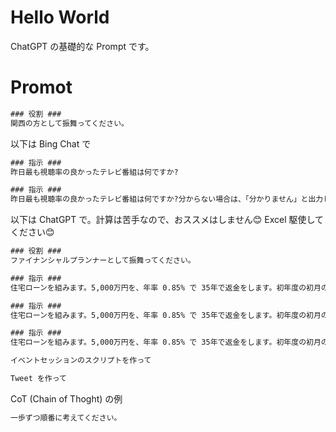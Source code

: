 # Hello World

ChatGPT の基礎的な Prompt です。

# Promot 

```cmd
### 役割 ###
関西の方として振舞ってください。
```

以下は Bing Chat で

```cmd
### 指示 ###
昨日最も視聴率の良かったテレビ番組は何ですか?
```

```cmd
### 指示 ###
昨日最も視聴率の良かったテレビ番組は何ですか?分からない場合は、「分かりません」と出力してください。
```

以下は ChatGPT で。計算は苦手なので、おススメはしません😊 Excel 駆使してください😊

```cmd
### 役割 ###
ファイナンシャルプランナーとして振舞ってください。

### 指示 ###
住宅ローンを組みます。5,000万円を、年率 0.85% で 35年で返金をします。初年度の初月の支払い金額はいくらですか?
```

```cmd
### 指示 ###
住宅ローンを組みます。5,000万円を、年率 0.85% で 35年で返金をします。初年度の初月の支払い金額はいくらですか?算出過程が分かるように段階的に記述してください。
```

```cmd
### 指示 ###
住宅ローンを組みます。5,000万円を、年率 0.85% で 35年で返金をします。初年度の初月の支払い金額はいくらですか?算出過程が分かるように段階的に記述してください。幼稚園児でも分かるように説明をしてください。
```

```cmd
イベントセッションのスクリプトを作って
```

```cmd
Tweet を作って
```

CoT (Chain of Thoght) の例

```cmd
一歩ずつ順番に考えてください。
```